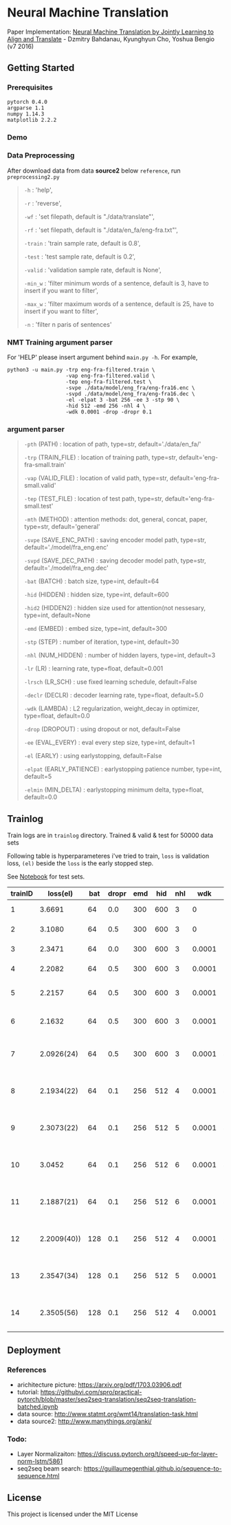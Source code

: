 # Neural Machine Translation

Paper Implementation: [Neural Machine Translation by Jointly Learning to Align and Translate](https://arxiv.org/abs/1409.0473) - Dzmitry Bahdanau, Kyunghyun Cho, Yoshua Bengio (v7 2016)

## Getting Started

### Prerequisites

```
pytorch 0.4.0
argparse 1.1
numpy 1.14.3
matplotlib 2.2.2
```

### Demo

### Data Preprocessing

After download data from data **source2** below `reference`, run `preprocessing2.py`

> `-h` : 'help', 
>
> `-r` : 'reverse',
>
> `-wf` : 'set filepath, default is "./data/translate"',
>
> `-rf` : 'set filepath, default is "./data/en_fa/eng-fra.txt"',
>
> `-train` : 'train sample rate, default is 0.8',
>
> `-test` : 'test sample rate, default is 0.2',
>
> `-valid` : 'validation sample rate, default is None',
>
> `-min_w` : 'filter minimum words of a sentence, default is 3, have to insert if you want to filter',
>
> `-max_w` : 'filter maximum words of a sentence, default is 25, have to insert if you want to filter',
>
> `-n` : 'filter n paris of sentences'

### NMT Training argument parser

For 'HELP' please insert argument behind `main.py -h`. For example, 

```
python3 -u main.py -trp eng-fra-filtered.train \ 
                   -vap eng-fra-filtered.valid \ 
                   -tep eng-fra-filtered.test \ 
                   -svpe ./data/model/eng_fra/eng-fra16.enc \ 
                   -svpd ./data/model/eng_fra/eng-fra16.dec \ 
                   -el -elpat 3 -bat 256 -ee 3 -stp 90 \ 
                   -hid 512 -emd 256 -nhl 4 \ 
                   -wdk 0.0001 -drop -dropr 0.1
```

### argument parser

> `-pth` (PATH) : location of path, type=str, default='./data/en_fa/'
>
> `-trp` (TRAIN_FILE) : location of training path, type=str, default='eng-fra-small.train'
>
> `-vap` (VALID_FILE) : location of valid path, type=str, default='eng-fra-small.valid'
>
> `-tep` (TEST_FILE) : location of test path, type=str, default='eng-fra-small.test'
>
> `-mth` (METHOD) : attention methods:  dot, general, concat, paper, type=str, default='general'
>
> `-svpe` (SAVE_ENC_PATH) : saving encoder model path, type=str, default='./model/fra_eng.enc'
>
> `-svpd` (SAVE_DEC_PATH) : saving decoder model path, type=str, default='./model/fra_eng.dec'
>
> `-bat` (BATCH) : batch size, type=int, default=64
>
> `-hid` (HIDDEN) : hidden size, type=int, default=600
>
> `-hid2` (HIDDEN2) : hidden size used for attention(not nessesary, type=int, default=None
>
> `-emd` (EMBED) : embed size, type=int, default=300
>
> `-stp` (STEP) : number of iteration, type=int, default=30
>
> `-nhl` (NUM_HIDDEN) : number of hidden layers, type=int, default=3
>
> `-lr` (LR) : learning rate, type=float, default=0.001
>
> `-lrsch` (LR_SCH) : use fixed learning schedule, default=False
> 
> `-declr` (DECLR) : decoder learning rate, type=float, default=5.0
>
> `-wdk` (LAMBDA) : L2 regularization, weight_decay in optimizer, type=float, default=0.0
>
> `-drop` (DROPOUT) : using dropout or not, default=False
>
> `-ee` (EVAL_EVERY) : eval every step size, type=int, default=1
>
> `-el` (EARLY) : using earlystopping, default=False
>
> `-elpat` (EARLY_PATIENCE) : earlystopping patience number, type=int, default=5
>
> `-elmin` (MIN_DELTA) : earlystopping minimum delta, type=float, default=0.0

## Trainlog

Train logs are in `trainlog` directory. Trained & valid & test for 50000 data sets

Following table is hyperparameteres i've tried to train, `loss` is validation loss, `(el)` beside the `loss` is the early stopped step.

See [Notebook](https://nbviewer.jupyter.org/github/simonjisu/NMT/blob/master/NMT_en_fa.ipynb) for test sets.

|trainID|loss(el)|bat|dropr|emd|hid|nhl|wdk|stp|ee|el|mth|lrsch|
|---|---|---|---|---|---|---|---|---|---|---|---|---|
|1|3.6691|64|0.0|300|600|3|0|30|1|F|"general"|STEP\*(1/2)|
|2|3.1080|64|0.5|300|600|3|0|30|1|F|"general"|STEP\*(1/2)|
|3|2.3471|64|0.0|300|600|3|0.0001|30|1|F|"general"|STEP\*(1/2)|
|4|2.2082|64|0.5|300|600|3|0.0001|30|1|F|"general"|STEP\*(1/2)|
|5|2.2157|64|0.5|300|600|3|0.0001|30|1|F|"general"|STEP\*(1/2, 3/4)|
|6|2.1632|64|0.5|300|600|3|0.0001|50|1|F|"general"|STEP\*(1/2, 3/4)|
|7|2.0926(24)|64|0.5|300|600|3|0.0001|40|1|T|"general"|STEP\*(1/4, 1/2, 3/4)|
|8|2.1934(22)|64|0.1|256|512|4|0.0001|40|1|T|"general"|STEP\*(1/4, 1/2, 3/4)|
|9|2.3073(22)|64|0.1|256|512|5|0.0001|40|1|T|"general"|STEP\*(1/4, 1/2, 3/4)|
|10|3.0452|64|0.1|256|512|6|0.0001|40|1|F|"general"|STEP\*(1/4, 1/2, 3/4)|
|11|2.1887(21)|64|0.1|256|512|6|0.0001|40|1|T|"general"|STEP\*(1/4, 1/2, 3/4)|
|12|2.2009(40))|128|0.1|256|512|4|0.0001|40|2|T|"general"|STEP\*(1/4, 1/2, 3/4)|
|13|2.3547(34)|128|0.1|256|512|5|0.0001|60|3|T|"paper"|STEP\*(1/4, 1/2, 3/4)|
|14|2.3505(56)|128|0.1|256|512|4|0.0001|100|5|T|"general"|STEP\*(1/4, 1/2, 3/4)|

## Deployment

### References

* arichitecture picture: https://arxiv.org/pdf/1703.03906.pdf
* tutorial: https://githubvi.com/spro/practical-pytorch/blob/master/seq2seq-translation/seq2seq-translation-batched.ipynb
* data source: http://www.statmt.org/wmt14/translation-task.html
* data source2: http://www.manythings.org/anki/

### Todo:

* Layer Normalizaiton: https://discuss.pytorch.org/t/speed-up-for-layer-norm-lstm/5861
* seq2seq beam search: https://guillaumegenthial.github.io/sequence-to-sequence.html

## License

This project is licensed under the MIT License 


